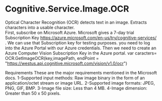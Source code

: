 # Cognitive.Service.Image.OCR

Optical Character Recognition (OCR) detects text in an image. Extracts characters into a usable character.      
First, subscribe on Microsoft Azure. 
Microsoft gives a 7-day trial Subscription Key https://azure.microsoft.com/en-us/try/cognitive-services/ . We can use that Subscription key for testing purposes. 
you need to log into the Azure Portal with our Azure credentials. Then we need to create an Azure Computer Vision Subscription Key in the Azure portal.
var caracters= OCR.GetImageOCR(key,imagePath, endPoint = "https://westus.api.cognitive.microsoft.com/vision/v1.0/ocr")

Requirements 
      These are the major requirements mentioned in the Microsoft docs.
      1-Supported input methods: Raw image binary in the form of an application/octet stream or image URL.
      2-Supported image formats: JPEG, PNG, GIF, BMP.
      3-Image file size: Less than 4 MB.
      4-Image dimension: Greater than 50 x 50 pixels.
